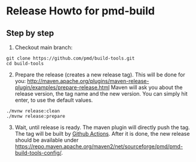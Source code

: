 Release Howto for pmd-build
============================

Step by step
-------------
1. Checkout main branch:

``` shell
git clone https://github.com/pmd/build-tools.git
cd build-tools
```

2. Prepare the release (creates a new release tag).
   This will be done for you: http://maven.apache.org/plugins/maven-release-plugin/examples/prepare-release.html
   Maven will ask you about the release version, the tag name and the new version. You can simply hit enter,
   to use the default values.

``` shell
./mvnw release:clean
./mvnw release:prepare
```

3.  Wait, until release is ready. The maven plugin will directly push the tag. The tag will be
    built by [Github Actions](https://github.com/pmd/build-tools/actions?query=workflow%3Abuild).
    After it is done, the new release
    should be available under <https://repo.maven.apache.org/maven2/net/sourceforge/pmd/pmd-build-tools-config/>.

